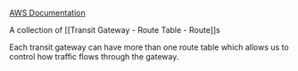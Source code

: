 [AWS Documentation](https://docs.aws.amazon.com/vpc/latest/tgw/tgw-route-tables.html)

A collection of [[Transit Gateway - Route Table - Route]]s

Each transit gateway can have more than one route table which allows us to control how traffic flows through the gateway.